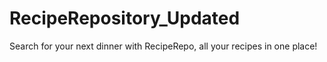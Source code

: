 # RecipeRepository_Updated

Search for your next dinner with RecipeRepo, all your recipes in one place!
